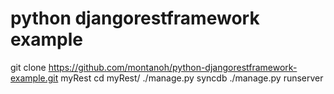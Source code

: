 # python djangorestframework example

   git clone https://github.com/montanoh/python-djangorestframework-example.git myRest
   cd myRest/
   ./manage.py syncdb
   ./manage.py runserver
